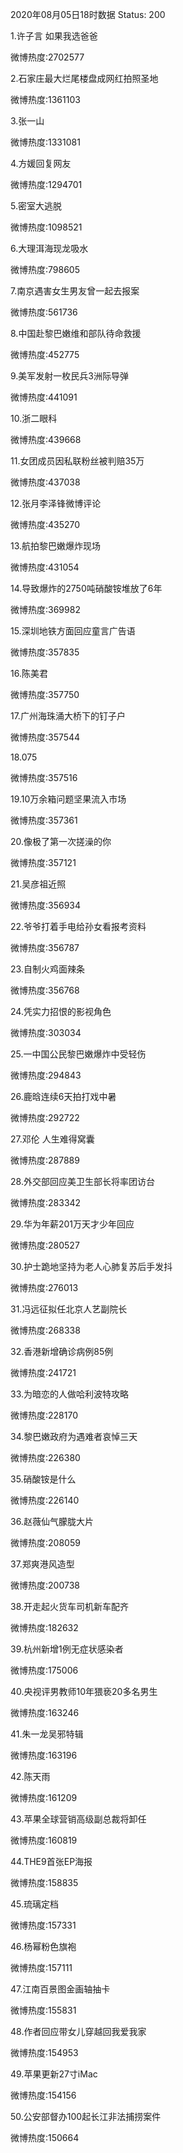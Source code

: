 2020年08月05日18时数据
Status: 200

1.许子言 如果我选爸爸

微博热度:2702577

2.石家庄最大烂尾楼盘成网红拍照圣地

微博热度:1361103

3.张一山

微博热度:1331081

4.方媛回复网友

微博热度:1294701

5.密室大逃脱

微博热度:1098521

6.大理洱海现龙吸水

微博热度:798605

7.南京遇害女生男友曾一起去报案

微博热度:561736

8.中国赴黎巴嫩维和部队待命救援

微博热度:452775

9.美军发射一枚民兵3洲际导弹

微博热度:441091

10.浙二眼科

微博热度:439668

11.女团成员因私联粉丝被判赔35万

微博热度:437038

12.张月李泽锋微博评论

微博热度:435270

13.航拍黎巴嫩爆炸现场

微博热度:431054

14.导致爆炸的2750吨硝酸铵堆放了6年

微博热度:369982

15.深圳地铁方面回应童言广告语

微博热度:357835

16.陈美君

微博热度:357750

17.广州海珠涌大桥下的钉子户

微博热度:357544

18.075

微博热度:357516

19.10万余箱问题坚果流入市场

微博热度:357361

20.像极了第一次搓澡的你

微博热度:357121

21.吴彦祖近照

微博热度:356934

22.爷爷打着手电给孙女看报考资料

微博热度:356787

23.自制火鸡面辣条

微博热度:356768

24.凭实力招恨的影视角色

微博热度:303034

25.一中国公民黎巴嫩爆炸中受轻伤

微博热度:294843

26.鹿晗连续6天拍打戏中暑

微博热度:292722

27.邓伦 人生难得窝囊

微博热度:287889

28.外交部回应美卫生部长将率团访台

微博热度:283342

29.华为年薪201万天才少年回应

微博热度:280527

30.护士跪地坚持为老人心肺复苏后手发抖

微博热度:276013

31.冯远征拟任北京人艺副院长

微博热度:268338

32.香港新增确诊病例85例

微博热度:241721

33.为暗恋的人做哈利波特攻略

微博热度:228170

34.黎巴嫩政府为遇难者哀悼三天

微博热度:226380

35.硝酸铵是什么

微博热度:226140

36.赵薇仙气朦胧大片

微博热度:208059

37.郑爽港风造型

微博热度:200738

38.开走起火货车司机新车配齐

微博热度:182632

39.杭州新增1例无症状感染者

微博热度:175006

40.央视评男教师10年猥亵20多名男生

微博热度:163246

41.朱一龙吴邪特辑

微博热度:163196

42.陈天雨

微博热度:161209

43.苹果全球营销高级副总裁将卸任

微博热度:160819

44.THE9首张EP海报

微博热度:158835

45.琉璃定档

微博热度:157331

46.杨幂粉色旗袍

微博热度:157111

47.江南百景图金画轴抽卡

微博热度:155831

48.作者回应带女儿穿越回我爱我家

微博热度:154953

49.苹果更新27寸iMac

微博热度:154156

50.公安部督办100起长江非法捕捞案件

微博热度:150664

